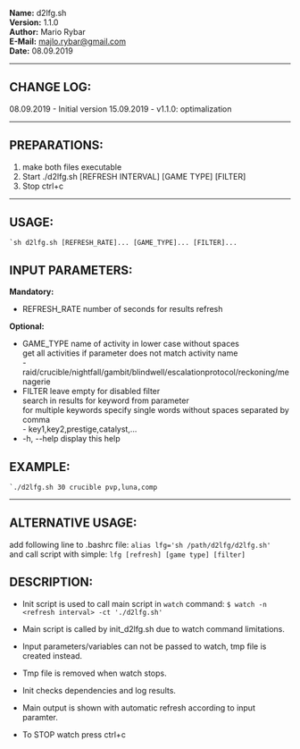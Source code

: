 **Name:**				d2lfg.sh         
**Version:**    1.1.0                       
**Author:**     Mario Rybar                   
**E-Mail:**     majlo.rybar@gmail.com         
**Date:**       08.09.2019

-------------------------------------------------------------------------------------
## CHANGE LOG:
  08.09.2019 - Initial version
  15.09.2019 - v1.1.0: optimalization
  
-------------------------------------------------------------------------------------
## PREPARATIONS:
  1. make both files executable
  2. Start ./d2lfg.sh [REFRESH INTERVAL] [GAME TYPE] [FILTER]
  3. Stop ctrl+c
  
-------------------------------------------------------------------------------------
## USAGE:
    `sh d2lfg.sh [REFRESH_RATE]... [GAME_TYPE]... [FILTER]...

## INPUT PARAMETERS:
 **Mandatory:**                               
   * REFRESH_RATE     number of seconds for results refresh

 **Optional:**                                            
   * GAME_TYPE        name of activity in lower case without spaces                      
                     get all activities if parameter does not match activity name         
                      - raid/crucible/nightfall/gambit/blindwell/escalationprotocol/reckoning/menagerie
   * FILTER           leave empty for disabled filter            
                     search in results for keyword from parameter             
                     for multiple keywords specify single words without spaces separated by comma     
                      - key1,key2,prestige,catalyst,...         
   * -h, --help        display this help          

## EXAMPLE:
    `./d2lfg.sh 30 crucible pvp,luna,comp

-------------------------------------------------------------------------------------
## ALTERNATIVE USAGE:
   add following line to .bashrc file:      `alias lfg='sh /path/d2lfg/d2lfg.sh'`                       
   and call script with simple:             `lfg [refresh] [game type] [filter]`

## DESCRIPTION:
  - Init script is used to call main script in `watch` command:
     `$ watch -n <refresh interval> -ct './d2lfg.sh'`

  - Main script is called by init_d2lfg.sh due to watch command limitations.
  - Input parameters/variables can not be passed to watch, tmp file is created instead.
  - Tmp file is removed when watch stops.
  - Init checks dependencies and log results.
  - Main output is shown with automatic refresh according to input paramter.
  - To STOP watch press ctrl+c
